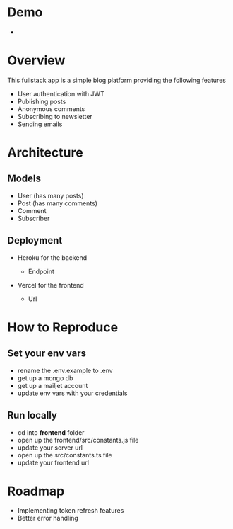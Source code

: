 # Demo

- 

# Overview

This fullstack app is a simple blog platform providing the following features

  - User authentication with JWT
  - Publishing posts
  - Anonymous comments
  - Subscribing to newsletter
  - Sending emails


# Architecture

## Models

  - User (has many posts)
  - Post (has many comments)
  - Comment
  - Subscriber



## Deployment

- Heroku for the backend
  - Endpoint


- Vercel for the frontend
  - Url


# How to Reproduce

## Set your env vars

- rename the .env.example to .env
- get up a mongo db 
- get up a mailjet account
- update env vars with your credentials

## Run locally

- cd into **frontend** folder
- open up the frontend/src/constants.js file
- update your server url
- open up the src/constants.ts file
- update your frontend url


# Roadmap

- Implementing token refresh features
- Better error handling

